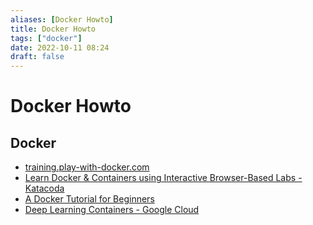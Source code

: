 ```yaml
---
aliases: [Docker Howto]
title: Docker Howto
tags: ["docker"]
date: 2022-10-11 08:24
draft: false
---
```


# Docker Howto

## Docker

- [training.play-with-docker.com](https://training.play-with-docker.com/)
- [Learn Docker & Containers using Interactive Browser-Based Labs - Katacoda](https://www.katacoda.com/courses/docker)
- [A Docker Tutorial for Beginners](https://docker-curriculum.com/)
- [Deep Learning Containers  -  Google Cloud](https://cloud.google.com/deep-learning-containers)
